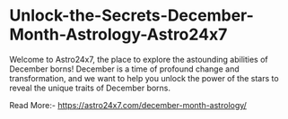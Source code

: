 # Unlock-the-Secrets-December-Month-Astrology-Astro24x7
Welcome to Astro24x7, the place to explore the astounding abilities of December borns! December is a time of profound change and transformation, and we want to help you unlock the power of the stars to reveal the unique traits of December borns.

Read More:- https://astro24x7.com/december-month-astrology/
